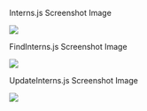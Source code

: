 <p align="center">
  <p>Interns.js Screenshot Image</p>
<img src="https://user-images.githubusercontent.com/50062439/77974513-46df2200-72ef-11ea-9bf0-2c781034fab1.jpg">
<p>FindInterns.js Screenshot Image</p>
<img src="https://user-images.githubusercontent.com/50062439/77974551-6413f080-72ef-11ea-9e77-f9dd920e4161.jpg">
<p>UpdateInterns.js Screenshot Image</p>
<img src="https://user-images.githubusercontent.com/50062439/77974575-6e35ef00-72ef-11ea-8b0a-81b5d504a81a.jpg">
  </p>

